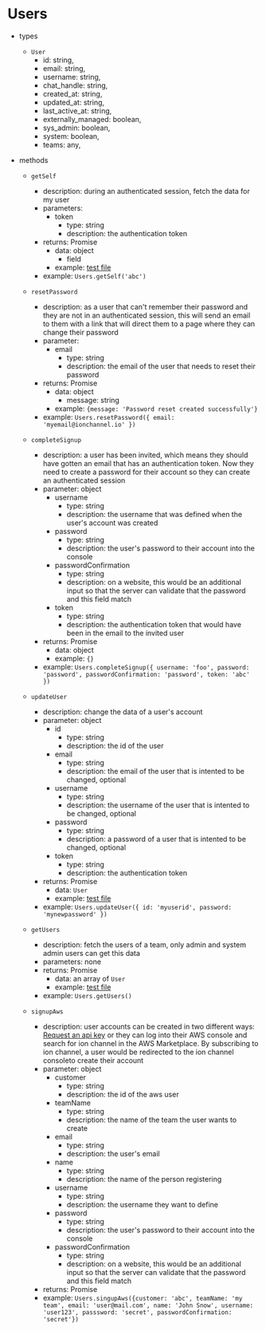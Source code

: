 # Users

- types
  - `User`
    - id: string,
    - email: string,
    - username: string,
    - chat_handle: string,
    - created_at: string,
    - updated_at: string,
    - last_active_at: string,
    - externally_managed: boolean,
    - sys_admin: boolean,
    - system: boolean,
    - teams: any,
- methods

  - `getSelf`

    - description: during an authenticated session, fetch the data for my user
    - parameters:
      - token
        - type: string
        - description: the authentication token
    - returns: Promise
      - data: object
        - field
      - example: [test file](./users.test.js#L110)
    - example: `Users.getSelf('abc')`

  - `resetPassword`

    - description: as a user that can't remember their password and they are not in an authenticated session, this will send an email to them with a link that will direct them to a page where they can change their password
    - parameter:
      - email
        - type: string
        - description: the email of the user that needs to reset their password
    - returns: Promise
      - data: object
        - message: string
      - example: `{message: 'Password reset created successfully'}`
    - example: `Users.resetPassword({ email: 'myemail@ionchannel.io' })`

  - `completeSignup`

    - description: a user has been invited, which means they should have gotten an email that has an authentication token. Now they need to create a password for their account so they can create an authenticated session
    - parameter: object
      - username
        - type: string
        - description: the username that was defined when the user's account was created
      - password
        - type: string
        - description: the user's password to their account into the console
      - passwordConfirmation
        - type: string
        - description: on a website, this would be an additional input so that the server can validate that the password and this field match
      - token
        - type: string
        - description: the authentication token that would have been in the email to the invited user
    - returns: Promise
      - data: object
      - example: `{}`
    - example: `Users.completeSignup({ username: 'foo', password: 'password', passwordConfirmation: 'password', token: 'abc' })`

  - `updateUser`

    - description: change the data of a user's account
    - parameter: object
      - id
        - type: string
        - description: the id of the user
      - email
        - type: string
        - description: the email of the user that is intented to be changed, optional
      - username
        - type: string
        - description: the username of the user that is intented to be changed, optional
      - password
        - type: string
        - description: a password of a user that is intented to be changed, optional
      - token
        - type: string
        - description: the authentication token
    - returns: Promise
      - data: `User`
      - example: [test file](./users.test.js#L127)
    - example: `Users.updateUser({ id: 'myuserid', password: 'mynewpassword' })`

  - `getUsers`

    - description: fetch the users of a team, only admin and system admin users can get this data
    - parameters: none
    - returns: Promise
      - data: an array of `User`
      - example: [test file](./users.test.js#L144)
    - example: `Users.getUsers()`

  - `signupAws`

    - description: user accounts can be created in two different ways: [Request an api key](https://ionchannel.io/contact/) or they can log into their AWS console and search for ion channel in the AWS Marketplace. By subscribing to ion channel, a user would be redirected to the ion channel consoleto create their account
    - parameter: object
      - customer
        - type: string
        - description: the id of the aws user
      - teamName
        - type: string
        - description: the name of the team the user wants to create
      - email
        - type: string
        - description: the user's email
      - name
        - type: string
        - description: the name of the person registering
      - username
        - type: string
        - description: the username they want to define
      - password
        - type: string
        - description: the user's password to their account into the console
      - passwordConfirmation
        - type: string
        - description: on a website, this would be an additional input so that the server can validate that the password and this field match
    - returns: Promise
    - example: `Users.singupAws({customer: 'abc', teamName: 'my team', email: 'user@mail.com', name: 'John Snow', username: 'user123', passsword: 'secret', passwordConfirmation: 'secret'})`
